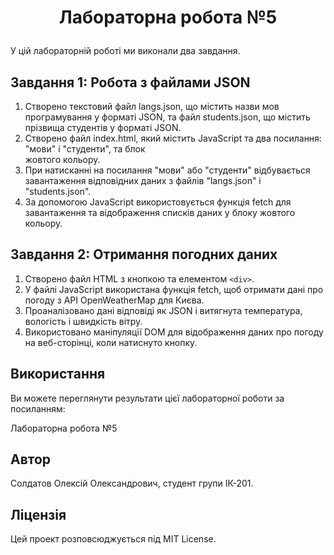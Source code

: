 <h1><p align="center">Лабораторна робота №5</p></h1>

У цій лабораторній роботі ми виконали два завдання.

<h2>Завдання 1: Робота з файлами JSON</h2>

1. Створено текстовий файл langs.json, що містить назви мов програмування у форматі JSON, та файл students.json, що містить прізвища студентів у форматі JSON.
2. Створено файл index.html, який містить JavaScript та два посилання: "мови" і "студенти", та блок <div> жовтого кольору.
3. При натисканні на посилання "мови" або "студенти" відбувається завантаження відповідних даних з файлів "langs.json" і "students.json".
4. За допомогою JavaScript використовується функція fetch для завантаження та відображення списків даних у блоку жовтого кольору.

<h2>Завдання 2: Отримання погодних даних</h2>

1. Створено файл HTML з кнопкою та елементом ```<div>```.
2. У файлі JavaScript використана функція fetch, щоб отримати дані про погоду з API OpenWeatherMap для Києва.
3. Проаналізовано дані відповіді як JSON і витягнута температура, вологість і швидкість вітру.
4. Використовано маніпуляції DOM для відображення даних про погоду на веб-сторінці, коли натиснуто кнопку.

<h2>Використання</h2>

Ви можете переглянути результати цієї лабораторної роботи за посиланням:

Лабораторна робота №5
<h2>Автор</h2>

Солдатов Олексій Олександрович, студент групи ІК-201.
<h2>Ліцензія</h2>

Цей проект розповсюджується під MIT License.
